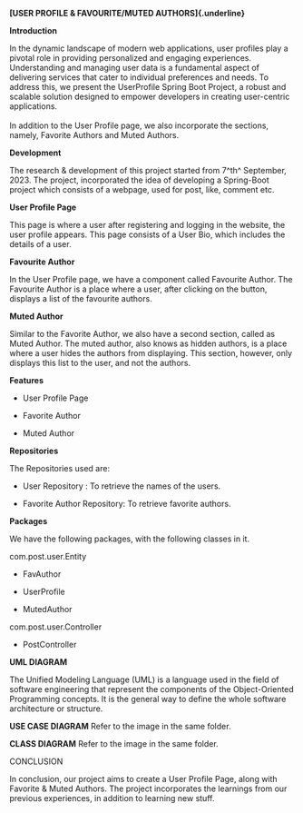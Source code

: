 **[USER PROFILE & FAVOURITE/MUTED AUTHORS]{.underline}**

**Introduction**

In the dynamic landscape of modern web applications, user profiles play
a pivotal role in providing personalized and engaging experiences.
Understanding and managing user data is a fundamental aspect of
delivering services that cater to individual preferences and needs. To
address this, we present the UserProfile Spring Boot Project, a robust
and scalable solution designed to empower developers in creating
user-centric applications.\
\
In addition to the User Profile page, we also incorporate the sections,
namely, Favorite Authors and Muted Authors.

**Development**

The research & development of this project started from 7^th^ September,
2023. The project, incorporated the idea of developing a Spring-Boot
project which consists of a webpage, used for post, like, comment etc.

**User Profile Page**

This page is where a user after registering and logging in the website,
the user profile appears. This page consists of a User Bio, which
includes the details of a user.

**Favourite Author**

In the User Profile page, we have a component called Favourite Author.
The Favourite Author is a place where a user, after clicking on the
button, displays a list of the favourite authors.

**Muted Author**

Similar to the Favorite Author, we also have a second section, called as
Muted Author. The muted author, also knows as hidden authors, is a place
where a user hides the authors from displaying. This section, however,
only displays this list to the user, and not the authors.

**Features**

-   User Profile Page

-   Favorite Author

-   Muted Author

**Repositories**

The Repositories used are:

-   User Repository : To retrieve the names of the users.

-   Favorite Author Repository: To retrieve favorite authors.

**Packages**

We have the following packages, with the following classes in it.

com.post.user.Entity

-   FavAuthor

-   UserProfile

-   MutedAuthor

com.post.user.Controller

-   PostController

**UML DIAGRAM**

The Unified Modeling Language (UML) is a language used in the field of
software engineering that represent the components of the
Object-Oriented Programming concepts. It is the general way to define
the whole software architecture or structure.

**USE CASE DIAGRAM**
Refer to the image in the same folder.

**CLASS DIAGRAM**
Refer to the image in the same folder.

CONCLUSION

In conclusion, our project aims to create a User Profile Page, along
with Favorite & Muted Authors. The project incorporates the learnings
from our previous experiences, in addition to learning new stuff.
